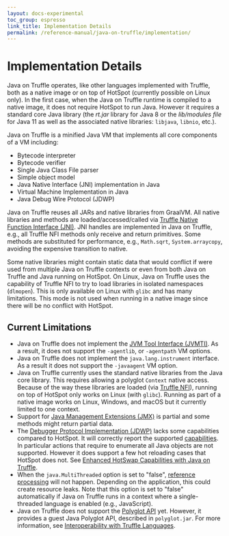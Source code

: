 ```yaml
---
layout: docs-experimental
toc_group: espresso
link_title: Implementation Details
permalink: /reference-manual/java-on-truffle/implementation/
---
```


# Implementation Details

Java on Truffle operates, like other languages implemented with Truffle, both as a native image or on top of HotSpot (currently possible on Linux only).
In the first case, when the Java on Truffle runtime is compiled to a native image, it does not require HotSpot to run Java.
However it requires a standard core Java library (the _rt.jar_ library for Java 8 or the _lib/modules file_ for Java 11 as well as the associated native libraries: `libjava`, `libnio`, etc.).

Java on Truffle is a minified Java VM that implements all core components of a VM including:
* Bytecode interpreter
* Bytecode verifier
* Single Java Class File parser
* Simple object model
* Java Native Interface (JNI) implementation in Java
* Virtual Machine Implementation in Java
* Java Debug Wire Protocol (JDWP)

Java on Truffle reuses all JARs and native libraries from GraalVM.
All native libraries and methods are loaded/accessed/called via [Truffle Native Function Interface (JNI)](../../graalvm-as-a-platform/truffle/NFI.md).
JNI handles are implemented in Java on Truffle, e.g., all Truffle NFI methods only receive and return primitives.
Some methods are substituted for performance, e.g., `Math.sqrt`, `System.arraycopy`, avoiding the expensive transition to native.

Some native libraries might contain static data that would conflict if were used from multiple Java on Truffle contexts or even from both Java on Truffle and Java running on HotSpot.
On Linux, Java on Truffle uses the capability of Truffle NFI to try to load libraries in isolated namespaces (`dlmopen`). This is only available on Linux with `glibc` and has many limitations.
This mode is not used when running in a native image since there will be no conflict with HotSpot.

## Current Limitations

* Java on Truffle does not implement the [JVM Tool Interface (JVMTI)](https://docs.oracle.com/en/java/javase/11/docs/specs/jvmti.html). As a result, it does not support the `-agentlib`, or `-agentpath` VM options.
* Java on Truffle does not implement the `java.lang.instrument` interface. As a result it does not support the `-javaagent` VM option.
* Java on Truffle currently uses the standard native libraries from the Java core library. This requires allowing a polyglot `Context` native access. Because of the way these libraries are loaded (via [Truffle NFI](../../graalvm-as-a-platform/truffle/NFI.md)), running on top of HotSpot only works on Linux (with `glibc`). Running as part of a native image works on Linux, Windows, and macOS but it currently limited to one context.
* Support for [Java Management Extensions (JMX)](https://docs.oracle.com/javase/tutorial/jmx/index.html) is partial and some methods might return partial data.
* The [Debugger Protocol Implementation (JDWP)](https://docs.oracle.com/javase/8/docs/technotes/guides/jpda/jdwp-spec.html) lacks some capabilities compared to HotSpot. It will correctly report the supported [capabilities](https://docs.oracle.com/javase/8/docs/platform/jpda/jdwp/jdwp-protocol.html#JDWP_VirtualMachine_Capabilities). In particular actions that require to enumerate all Java objects are not supported. However it does support a few hot reloading cases that HotSpot does not. See [Enhanced HotSwap Capabilities with Java on Truffle](Demos.md#enhanced-hotswap-capabilities-with-java-on-truffle).
* When the `java.MultiThreaded` option is set to "false", [reference processing](https://docs.oracle.com/en/java/javase/11/docs/api/java.base/java/lang/ref/package-summary.html) will not happen. Depending on the application, this could create resource leaks. Note that this option is set to "false" automatically if Java on Truffle runs in a context where a single-threaded language is enabled (e.g., JavaScript).
* Java on Truffle does not support the [Polyglot API](https://www.graalvm.org/sdk/javadoc/org/graalvm/polyglot/package-summary.html) yet. However, it provides a guest Java Polyglot API, described in `polyglot.jar`. For more information, see [Interoperability with Truffle Languages](Interoperability.md).
